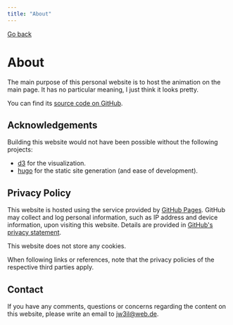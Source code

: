 ```yaml
---
title: "About"
---
```


[Go back](/)

# About

The main purpose of this personal website is to host the animation on the main page.
It has no particular meaning, I just think it looks pretty.

You can find its [source code on GitHub](https://github.com/jw3il/jw3il.github.io).

## Acknowledgements

Building this website would not have been possible without the following projects:

- [d3](https://d3js.org/) for the visualization.
- [hugo](https://gohugo.io/) for the static site generation (and ease of development).

## Privacy Policy

This website is hosted using the service provided by [GitHub Pages](https://pages.github.com/).
GitHub may collect and log personal information, such as IP address and device information, upon visiting this website.
Details are provided in [GitHub's privacy statement](https://docs.github.com/en/site-policy/privacy-policies/github-general-privacy-statement).

This website does not store any cookies.

When following links or references, note that the privacy policies of the respective third parties apply.

## Contact

If you have any comments, questions or concerns regarding the content on
this website, please write an email to jw3il@web.de.
